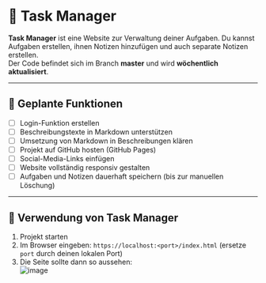 # 📝 Task Manager

**Task Manager** ist eine Website zur Verwaltung deiner Aufgaben. Du kannst Aufgaben erstellen, ihnen Notizen hinzufügen und auch separate Notizen erstellen.  
Der Code befindet sich im Branch **master** und wird **wöchentlich aktualisiert**.

---

## 🎯 Geplante Funktionen
- [ ] Login-Funktion erstellen
- [ ] Beschreibungstexte in Markdown unterstützen
- [ ] Umsetzung von Markdown in Beschreibungen klären
- [ ] Projekt auf GitHub hosten (GitHub Pages)
- [ ] Social-Media-Links einfügen
- [ ] Website vollständig responsiv gestalten
- [ ] Aufgaben und Notizen dauerhaft speichern (bis zur manuellen Löschung)

---

## 🚀 Verwendung von Task Manager
1. Projekt starten
2. Im Browser eingeben: `https://localhost:<port>/index.html` (ersetze `port` durch deinen lokalen Port)
3. Die Seite sollte dann so aussehen:  
   ![image](https://github.com/user-attachments/assets/b2391ff5-ed11-4424-bf9b-a270f9d39671)
